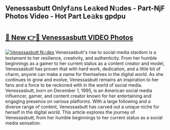 ## Venessasbutt Onlyf𝚊ns Le𝚊ked N𝚞des - Part-NjF Photos Video - Hot Part Le𝚊ks gpdpu

# <h2><a href="http://ab15225.deff.icu/?id=Venessasbutt">🔗 New 👉🔴 Venessasbutt VIDEO Photos</a></h2>

[![Venessasbutt N𝚞des](https://i.imgur.com/rIISA9y.gif)](http://ab15225.deff.icu/?id=Venessasbutt)
Venessasbutt's rise to social media stardom is a testament to her resilience, creativity, and authenticity. From her humble beginnings as a gamer to her current status as a content creator and model, Venessasbutt has proven that with hard work, dedication, and a little bit of charm, anyone can make a name for themselves in the digital world. As she continues to grow and evolve, Venessasbutt remains an inspiration to her fans and a force to be reckoned with in the world of social media. Venessasbutt, born on December 1, 1995, is an American social media influencer, gamer, and content creator known for her entertaining and engaging presence on various platforms. With a large following and a diverse range of content, Venessasbutt has carved out a unique niche for herself in the digital world. This article explores the journey of Venessasbutt, from her humble beginnings to her current status as a social media sensation.
